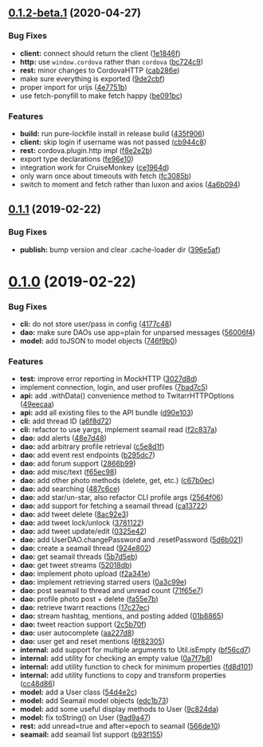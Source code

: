 <a name="0.1.2-beta.1"></a>
## [0.1.2-beta.1](https://github.com/seamonkeysocial/twitarr-client-api/compare/v0.1.1...v0.1.2-beta.1) (2020-04-27)


### Bug Fixes

* **client:** connect should return the client ([1e1846f](https://github.com/seamonkeysocial/twitarr-client-api/commit/1e1846f))
* **http:** use `window.cordova` rather than `cordova` ([bc724c9](https://github.com/seamonkeysocial/twitarr-client-api/commit/bc724c9))
* **rest:** minor changes to CordovaHTTP ([cab286e](https://github.com/seamonkeysocial/twitarr-client-api/commit/cab286e))
* make sure everything is exported ([9de2cbf](https://github.com/seamonkeysocial/twitarr-client-api/commit/9de2cbf))
* proper import for urijs ([4e7751b](https://github.com/seamonkeysocial/twitarr-client-api/commit/4e7751b))
* use fetch-ponyfill to make fetch happy ([be091bc](https://github.com/seamonkeysocial/twitarr-client-api/commit/be091bc))


### Features

* **build:** run pure-lockfile install in release build ([435f906](https://github.com/seamonkeysocial/twitarr-client-api/commit/435f906))
* **client:** skip login if username was not passed ([cb944c8](https://github.com/seamonkeysocial/twitarr-client-api/commit/cb944c8))
* **rest:** cordova.plugin.http impl ([f8e2e2b](https://github.com/seamonkeysocial/twitarr-client-api/commit/f8e2e2b))
* export type declarations ([fe96e10](https://github.com/seamonkeysocial/twitarr-client-api/commit/fe96e10))
* integration work for CruiseMonkey ([ce1964d](https://github.com/seamonkeysocial/twitarr-client-api/commit/ce1964d))
* only warn once about timeouts with fetch ([fc3085b](https://github.com/seamonkeysocial/twitarr-client-api/commit/fc3085b))
* switch to moment and fetch rather than luxon and axios ([4a6b094](https://github.com/seamonkeysocial/twitarr-client-api/commit/4a6b094))



<a name="0.1.1"></a>
## [0.1.1](https://github.com/seamonkeysocial/twitarr-client-api/compare/v0.1.0...v0.1.1) (2019-02-22)


### Bug Fixes

* **publish:** bump version and clear .cache-loader dir ([396e5af](https://github.com/seamonkeysocial/twitarr-client-api/commit/396e5af))



<a name="0.1.0"></a>
# [0.1.0](https://github.com/seamonkeysocial/twitarr-client-api/compare/7bad7c5...v0.1.0) (2019-02-22)


### Bug Fixes

* **cli:** do not store user/pass in config ([4177c48](https://github.com/seamonkeysocial/twitarr-client-api/commit/4177c48))
* **dao:** make sure DAOs use app=plain for unparsed messages ([56006f4](https://github.com/seamonkeysocial/twitarr-client-api/commit/56006f4))
* **model:** add toJSON to model objects ([746f9b0](https://github.com/seamonkeysocial/twitarr-client-api/commit/746f9b0))


### Features

* **test:** improve error reporting in MockHTTP ([3027d8d](https://github.com/seamonkeysocial/twitarr-client-api/commit/3027d8d))
* implement connection, login, and user profiles ([7bad7c5](https://github.com/seamonkeysocial/twitarr-client-api/commit/7bad7c5))
* **api:** add .withData() convenience method to TwitarrHTTPOptions ([49eecaa](https://github.com/seamonkeysocial/twitarr-client-api/commit/49eecaa))
* **api:** add all existing files to the API bundle ([d90e103](https://github.com/seamonkeysocial/twitarr-client-api/commit/d90e103))
* **cli:** add thread ID ([a6f8d72](https://github.com/seamonkeysocial/twitarr-client-api/commit/a6f8d72))
* **cli:** refactor to use yargs, implement seamail read ([f2c837a](https://github.com/seamonkeysocial/twitarr-client-api/commit/f2c837a))
* **dao:** add alerts ([48e7d48](https://github.com/seamonkeysocial/twitarr-client-api/commit/48e7d48))
* **dao:** add arbitrary profile retrieval ([c5e8d1f](https://github.com/seamonkeysocial/twitarr-client-api/commit/c5e8d1f))
* **dao:** add event rest endpoints ([b295dc7](https://github.com/seamonkeysocial/twitarr-client-api/commit/b295dc7))
* **dao:** add forum support ([2866b99](https://github.com/seamonkeysocial/twitarr-client-api/commit/2866b99))
* **dao:** add misc/text ([f65ec98](https://github.com/seamonkeysocial/twitarr-client-api/commit/f65ec98))
* **dao:** add other photo methods (delete, get, etc.) ([c67b0ec](https://github.com/seamonkeysocial/twitarr-client-api/commit/c67b0ec))
* **dao:** add searching ([487c6ce](https://github.com/seamonkeysocial/twitarr-client-api/commit/487c6ce))
* **dao:** add star/un-star, also refactor CLI profile args ([2564f06](https://github.com/seamonkeysocial/twitarr-client-api/commit/2564f06))
* **dao:** add support for fetching a seamail thread ([ca13722](https://github.com/seamonkeysocial/twitarr-client-api/commit/ca13722))
* **dao:** add tweet delete ([8ac92e3](https://github.com/seamonkeysocial/twitarr-client-api/commit/8ac92e3))
* **dao:** add tweet lock/unlock ([3781122](https://github.com/seamonkeysocial/twitarr-client-api/commit/3781122))
* **dao:** add tweet update/edit ([0325e42](https://github.com/seamonkeysocial/twitarr-client-api/commit/0325e42))
* **dao:** add UserDAO.changePassword and .resetPassword ([5d6b021](https://github.com/seamonkeysocial/twitarr-client-api/commit/5d6b021))
* **dao:** create a seamail thread ([924e802](https://github.com/seamonkeysocial/twitarr-client-api/commit/924e802))
* **dao:** get seamail threads ([5b7d5eb](https://github.com/seamonkeysocial/twitarr-client-api/commit/5b7d5eb))
* **dao:** get tweet streams ([52018db](https://github.com/seamonkeysocial/twitarr-client-api/commit/52018db))
* **dao:** implement photo upload ([f2a341e](https://github.com/seamonkeysocial/twitarr-client-api/commit/f2a341e))
* **dao:** implement retrieving starred users ([0a3c99e](https://github.com/seamonkeysocial/twitarr-client-api/commit/0a3c99e))
* **dao:** post seamail to thread and unread count ([71f65e7](https://github.com/seamonkeysocial/twitarr-client-api/commit/71f65e7))
* **dao:** profile photo post + delete ([fa55e7b](https://github.com/seamonkeysocial/twitarr-client-api/commit/fa55e7b))
* **dao:** retrieve twarrt reactions ([17c27ec](https://github.com/seamonkeysocial/twitarr-client-api/commit/17c27ec))
* **dao:** stream hashtag, mentions, and posting added ([01b8865](https://github.com/seamonkeysocial/twitarr-client-api/commit/01b8865))
* **dao:** tweet reaction support ([2c5b70f](https://github.com/seamonkeysocial/twitarr-client-api/commit/2c5b70f))
* **dao:** user autocomplete ([aa227d8](https://github.com/seamonkeysocial/twitarr-client-api/commit/aa227d8))
* **dao:** user get and reset mentions ([6f82305](https://github.com/seamonkeysocial/twitarr-client-api/commit/6f82305))
* **internal:** add support for multiple arguments to Util.isEmpty ([bf56cd7](https://github.com/seamonkeysocial/twitarr-client-api/commit/bf56cd7))
* **internal:** add utility for checking an empty value ([0a7f7b8](https://github.com/seamonkeysocial/twitarr-client-api/commit/0a7f7b8))
* **internal:** add utility function to check for minimum properties ([fd8d101](https://github.com/seamonkeysocial/twitarr-client-api/commit/fd8d101))
* **internal:** add utility functions to copy and transform properties ([cc48d86](https://github.com/seamonkeysocial/twitarr-client-api/commit/cc48d86))
* **model:** add a User class ([54d4e2c](https://github.com/seamonkeysocial/twitarr-client-api/commit/54d4e2c))
* **model:** add Seamail model objects ([edc1b73](https://github.com/seamonkeysocial/twitarr-client-api/commit/edc1b73))
* **model:** add some useful display methods to User ([9c824da](https://github.com/seamonkeysocial/twitarr-client-api/commit/9c824da))
* **model:** fix toString() on User ([9ad9a47](https://github.com/seamonkeysocial/twitarr-client-api/commit/9ad9a47))
* **rest:** add unread=true and after=epoch to seamail ([566de10](https://github.com/seamonkeysocial/twitarr-client-api/commit/566de10))
* **seamail:** add seamail list support ([b93f155](https://github.com/seamonkeysocial/twitarr-client-api/commit/b93f155))



